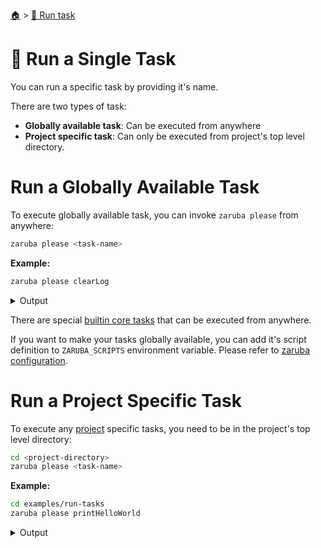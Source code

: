 <!--startTocHeader-->
[🏠](../README.md) > [🏃 Run task](README.md)
# 🍺 Run a Single Task
<!--endTocHeader-->

You can run a specific task by providing it's name.

There are two types of task:

* __Globally available task__: Can be executed from anywhere
* __Project specific task__: Can only be executed from project's top level directory.

# Run a Globally Available Task

To execute globally available task, you can invoke `zaruba please` from anywhere:

```bash
zaruba please <task-name>
```

__Example:__

<!--startCode-->
```bash
zaruba please clearLog
```
 
<details>
<summary>Output</summary>
 
```````
Job Starting...
 Elapsed Time: 1.114µs
 Current Time: 13:29:27
  Run  'clearLog' command on /home/gofrendi/zaruba/docs
   clearLog              13:29:27.873 Log removed
  Successfully running  'clearLog' command
  Job Running...
 Elapsed Time: 104.391897ms
 Current Time: 13:29:27
  
  Job Complete!!! 
  Terminating
  Job Ended...
 Elapsed Time: 305.867876ms
 Current Time: 13:29:28
zaruba please clearLog
```````
</details>
<!--endCode-->

 There are special [builtin core tasks](../core-tasks/README.md) that can be executed from anywhere.
 
 If you want to make your tasks globally available, you can add it's script definition to `ZARUBA_SCRIPTS` environment variable. Please refer to [zaruba configuration](../configuration.md).

# Run a Project Specific Task

To execute any [project](./project/README.md) specific tasks, you need to be in the project's top level directory:

```bash
cd <project-directory>
zaruba please <task-name>
```

__Example:__

<!--startCode-->
```bash
cd examples/run-tasks
zaruba please printHelloWorld
```
 
<details>
<summary>Output</summary>
 
```````
Job Starting...
 Elapsed Time: 1.032µs
 Current Time: 13:29:28
  Run  'printHelloWorld' command on /home/gofrendi/zaruba/docs/examples/run-tasks
   printHelloWorld       13:29:28.339 hello world
  Successfully running  'printHelloWorld' command
  Job Running...
 Elapsed Time: 102.183763ms
 Current Time: 13:29:28
  
  Job Complete!!! 
  Terminating
  Job Ended...
 Elapsed Time: 212.997074ms
 Current Time: 13:29:28
zaruba please printHelloWorld
```````
</details>
<!--endCode-->


<!--startTocSubTopic-->
<!--endTocSubTopic-->